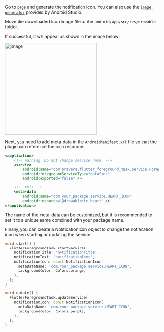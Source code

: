 Go to [`page`][1] and generate the notification icon.
You can also use the [`image generator`][2] provided by Android Studio.

Move the downloaded icon image file to the `android/app/src/res/drawable` folder.

If successful, it will appear as shown in the image below:

<img width="300" alt="image" src="https://github.com/user-attachments/assets/1ebe4750-def1-4387-a0ed-aeb8d4f483a4">

Next, you need to add meta-data in the `AndroidManifest.xml` file so that the plugin can reference the icon resource.

```xml
<application>
    <!-- Warning: Do not change service name. -->
    <service
        android:name="com.pravera.flutter_foreground_task.service.ForegroundService"
        android:foregroundServiceType="dataSync"
        android:exported="false" />

    <!-- this -->
    <meta-data
        android:name="com.your_package.service.HEART_ICON"
        android:resource="@drawable/ic_heart" />
</application>
```

The name of the meta-data can be customized, but it is recommended to set it to a unique name combined with your package name.

Finally, you can create a NotificationIcon object to change the notification icon when starting or updating the service.

```dart
void start() {
  FlutterForegroundTask.startService(
    notificationTitle: 'notificationTitle',
    notificationText: 'notificationText',
    notificationIcon: const NotificationIcon(
      metaDataName: 'com.your_package.service.HEART_ICON',
      backgroundColor: Colors.orange,
    ),
  );
}

void update() {
  FlutterForegroundTask.updateService(
    notificationIcon: const NotificationIcon(
      metaDataName: 'com.your_package.service.HEART_ICON',
      backgroundColor: Colors.purple,
    ),
  );
}
```

[1]: https://romannurik.github.io/AndroidAssetStudio/icons-notification.html#source.type=clipart&source.clipart=ac_unit&source.space.trim=1&source.space.pad=0.15&name=ic_notification
[2]: https://developer.android.com/studio/write/create-app-icons#create-notification
